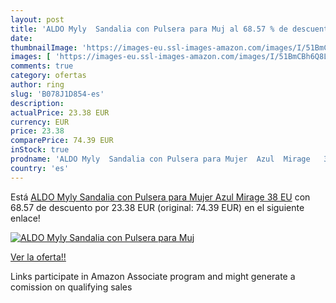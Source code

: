 ```yaml
---
layout: post
title: 'ALDO Myly  Sandalia con Pulsera para Muj al 68.57 % de descuento'
date: 
thumbnailImage: 'https://images-eu.ssl-images-amazon.com/images/I/51BmCBh6Q8L._SL200_.jpg'
images: [ 'https://images-eu.ssl-images-amazon.com/images/I/51BmCBh6Q8L._SL200_.jpg' ]
comments: true
category: ofertas
author: ring
slug: 'B078J1D854-es'
description:
actualPrice: 23.38 EUR
currency: EUR
price: 23.38
comparePrice: 74.39 EUR
inStock: true
prodname: 'ALDO Myly  Sandalia con Pulsera para Mujer  Azul  Mirage   38 EU'
country: 'es'
---
```


Está [ALDO Myly  Sandalia con Pulsera para Mujer  Azul  Mirage   38 EU](https://www.amazon.es/dp/B078J1D854/?tag=tolees-21) con 68.57 de descuento por 23.38 EUR (original: 74.39 EUR) en el siguiente enlace!

[![ALDO Myly  Sandalia con Pulsera para Muj](https://images-eu.ssl-images-amazon.com/images/I/51BmCBh6Q8L._SL200_.jpg)](https://www.amazon.es/dp/B078J1D854/?tag=tolees-21)

[Ver la oferta!!](https://www.amazon.es/dp/B078J1D854/?tag=tolees-21)

Links participate in Amazon Associate program and might generate a comission on qualifying sales


